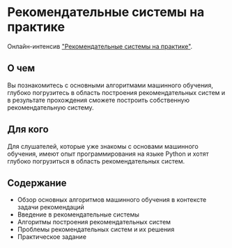 # Рекомендательные системы на практике
Онлайн-интенсив ["Рекомендательные системы на практике"](https://stepik.org/course/172126/).

## О чем
Вы познакомитесь с основными алгоритмами машинного обучения, глубоко погрузитесь в область построения рекомендательных систем и в результате прохождения сможете построить собственную рекомендательную систему.

## Для кого
Для слушателей, которые уже знакомы с основами машинного обучения, имеют опыт программирования на языке Python и хотят глубоко погрузиться в область рекомендательных систем.

## Содержание

- Обзор основных алгоритмов машинного обучения в контексте задачи рекомендаций
- Введение в рекомендательные системы
- Алгоритмы построения рекомендательных систем
- Проблемы рекомендательных систем и их решения
- Практическое задание
